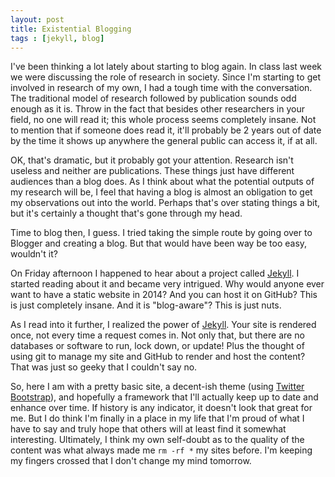 ```yaml
---
layout: post
title: Existential Blogging
tags : [jekyll, blog]
---
```


I've been thinking a lot lately about starting to blog again. In class last week we were discussing the role of research in society. Since I'm starting to get involved in research of my own, I had a tough time with the conversation. The traditional model of research followed by publication sounds odd enough as it is. Throw in the fact that besides other researchers in your field, no one will read it; this whole process seems completely insane. Not to mention that if someone does read it, it'll probably be 2 years out of date by the time it shows up anywhere the general public can access it, if at all.

OK, that's dramatic, but it probably got your attention. Research isn't useless and neither are publications. These things just have different audiences than a blog does. As I think about what the potential outputs of my research will be, I feel that having a blog is almost an obligation to get my observations out into the world. Perhaps that's over stating things a bit, but it's certainly a thought that's gone through my head.

Time to blog then, I guess. I tried taking the simple route by going over to Blogger and creating a blog. But that would have been way be too easy, wouldn't it?

On Friday afternoon I happened to hear about a project called <a href="http://jekyllrb.com">Jekyll</a>. I started reading about it and became very intrigued. Why would anyone ever want to have a static website in 2014? And you can host it on GitHub? This is just completely insane. And it is "blog-aware"? This is just nuts.

As I read into it further, I realized the power of <a href="http://jekyllrb.com">Jekyll</a>. Your site is rendered once, not every time a request comes in. Not only that, but there are no databases or software to run, lock down, or update! Plus the thought of using git to manage my site and GitHub to render and host the content? That was just so geeky that I couldn't say no.

So, here I am with a pretty basic site, a decent-ish theme (using <a href="http://getbootstrap.com">Twitter Bootstrap</a>), and hopefully a framework that I'll actually keep up to date and enhance over time. If history is any indicator, it doesn't look that great for me. But I do think I'm finally in a place in my life that I'm proud of what I have to say and truly hope that others will at least find it somewhat interesting. Ultimately, I think my own self-doubt as to the quality of the content was what always made me <code>rm -rf *</code> my sites before. I'm keeping my fingers crossed that I don't change my mind tomorrow.
